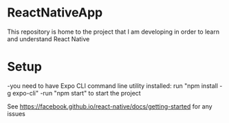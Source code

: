 # ReactNativeApp
This repository is home to the project that I am developing in order to learn and understand React  Native

# Setup
-you need to have Expo CLI command line utility installed: run "npm install -g expo-cli"
-run "npm start" to start the project


See https://facebook.github.io/react-native/docs/getting-started for any issues